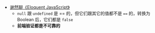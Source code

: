 - [谢然聊《Eloquent JavaScript》](https://zhuanlan.zhihu.com/p/24943200)
	- `null` 跟 `undefined` 是 == 的，但它们跟其它的值都不是 `==` 的，转换为 Boolean 后，它们都是 `false`
	- **前端验证都是不可靠的**